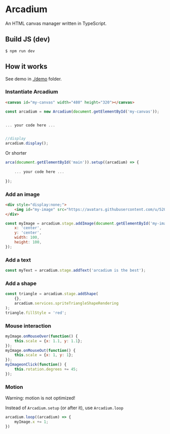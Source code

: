 # Arcadium

An HTML canvas manager written in TypeScript.


## Build JS (dev)

```shell
$ npm run dev
```

## How it works

See demo in [./demo](./demo) folder.


### Instantiate Arcadium

```html
<canvas id="my-canvas" width="480" height="320"></canvas>
```

```js
const arcadium = new Arcadium(document.getElementById('my-canvas'));


... your code here ...


//display
arcadium.display();
```

Or shorter

```js
arca(document.getElementById('main')).setup((arcadium) => {
    
    ... your code here ...
    
});
```

### Add an image

```html
<div style="display:none;">
    <img id="my-image" src="https://avatars.githubusercontent.com/u/5206490">
</div>
```

```js
const myImage = arcadium.stage.addImage(document.getElementById('my-image'), {
    x: 'center',
    y: 'center',
    width: 100,
    height: 100,
});
```

### Add a text

```js
const myText = arcadium.stage.addText('arcadium is the best');
```

### Add a shape

```js
const triangle = arcadium.stage.addShape(
    {},
    arcadium.services.spriteTriangleShapeRendering
);
triangle.fillStyle = 'red';
```

### Mouse interaction

```js
myImage.onMouseOver(function() {
    this.scale = {x: 1.1, y: 1.1};
});
myImage.onMouseOut(function() {
    this.scale = {x: 1, y: 1};
});
myImageonClick(function() {
    this.rotation.degrees += 45;
});
```


### Motion

Warning: motion is not optimized! 

Instead of `Arcadium.setup` (or after it), use `Arcadium.loop`

```js
arcadium.loop((arcadium) => {
    myImage.x += 1;
})
```

